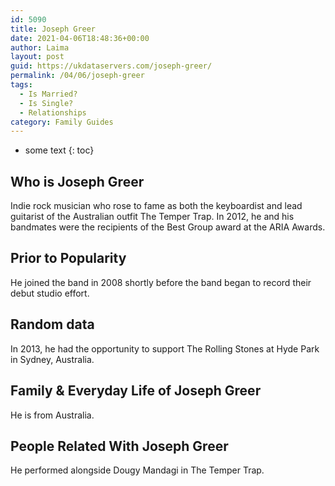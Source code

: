 ```yaml
---
id: 5090
title: Joseph Greer
date: 2021-04-06T18:48:36+00:00
author: Laima
layout: post
guid: https://ukdataservers.com/joseph-greer/
permalink: /04/06/joseph-greer
tags:
  - Is Married?
  - Is Single?
  - Relationships
category: Family Guides
---
```


* some text
{: toc}


## Who is Joseph Greer
                  
                  
                  
Indie rock musician who rose to fame as both the keyboardist and lead guitarist of the Australian outfit The Temper Trap. In 2012, he and his bandmates were the recipients of the Best Group award at the ARIA Awards.
                  
              
            
              
            
                
                
                
## Prior to Popularity
                  
                  
                  
He joined the band in 2008 shortly before the band began to record their debut studio effort.
                  
              
            
              
            
                
                
                
## Random data
                  
                  
                  
In 2013, he had the opportunity to support The Rolling Stones at Hyde Park in Sydney, Australia.
                  
              
            
              
            
                
                
                
## Family & Everyday Life of Joseph Greer
                  
                  
                  
He is from Australia.
                  
              
            
              
            
                
                
                
## People Related With Joseph Greer
                  
                  
                  
He performed alongside Dougy Mandagi in The Temper Trap. 
                  
              
            
              
            
                
              
            
              
              
            
            
              
            
          
          
          